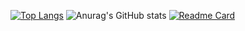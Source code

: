 
[![Top Langs](https://github-readme-stats.vercel.app/api/top-langs/?username=prismOxO1)](https://github.com/prismOxO1/github-readme-stats)
![Anurag's GitHub stats](https://github-readme-stats.vercel.app/api?username=prismOxO1&show_icons=true&theme=transparent)
[![Readme Card](https://github-readme-stats.vercel.app/api/pin/?username=prismOxO1&repo=github-readme-stats)](https://github.com/prismOxO1/github-readme-stats)
